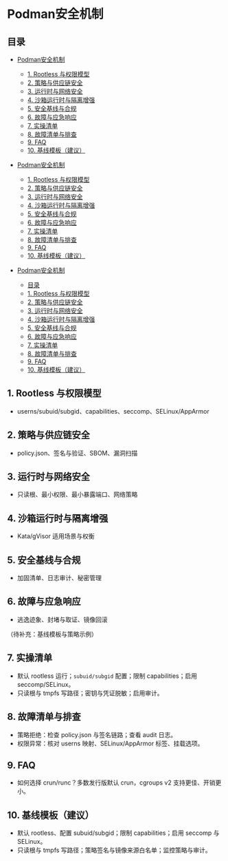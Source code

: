 # Podman安全机制

## 目录

- [Podman安全机制](#podman安全机制)
  - [1. Rootless 与权限模型](#1-rootless-与权限模型)
  - [2. 策略与供应链安全](#2-策略与供应链安全)
  - [3. 运行时与网络安全](#3-运行时与网络安全)
  - [4. 沙箱运行时与隔离增强](#4-沙箱运行时与隔离增强)
  - [5. 安全基线与合规](#5-安全基线与合规)
  - [6. 故障与应急响应](#6-故障与应急响应)
  - [7. 实操清单](#7-实操清单)
  - [8. 故障清单与排查](#8-故障清单与排查)
  - [9. FAQ](#9-faq)
  - [10. 基线模板（建议）](#10-基线模板建议)

- [Podman安全机制](#podman安全机制)
  - [1. Rootless 与权限模型](#1-rootless-与权限模型)
  - [2. 策略与供应链安全](#2-策略与供应链安全)
  - [3. 运行时与网络安全](#3-运行时与网络安全)
  - [4. 沙箱运行时与隔离增强](#4-沙箱运行时与隔离增强)
  - [5. 安全基线与合规](#5-安全基线与合规)
  - [6. 故障与应急响应](#6-故障与应急响应)
  - [7. 实操清单](#7-实操清单)
  - [8. 故障清单与排查](#8-故障清单与排查)
  - [9. FAQ](#9-faq)
  - [10. 基线模板（建议）](#10-基线模板建议)

- [Podman安全机制](#podman安全机制)
  - [目录](#目录)
  - [1. Rootless 与权限模型](#1-rootless-与权限模型)
  - [2. 策略与供应链安全](#2-策略与供应链安全)
  - [3. 运行时与网络安全](#3-运行时与网络安全)
  - [4. 沙箱运行时与隔离增强](#4-沙箱运行时与隔离增强)
  - [5. 安全基线与合规](#5-安全基线与合规)
  - [6. 故障与应急响应](#6-故障与应急响应)
  - [7. 实操清单](#7-实操清单)
  - [8. 故障清单与排查](#8-故障清单与排查)
  - [9. FAQ](#9-faq)
  - [10. 基线模板（建议）](#10-基线模板建议)

## 1. Rootless 与权限模型

- userns/subuid/subgid、capabilities、seccomp、SELinux/AppArmor

## 2. 策略与供应链安全

- policy.json、签名与验证、SBOM、漏洞扫描

## 3. 运行时与网络安全

- 只读根、最小权限、最小暴露端口、网络策略

## 4. 沙箱运行时与隔离增强

- Kata/gVisor 适用场景与权衡

## 5. 安全基线与合规

- 加固清单、日志审计、秘密管理

## 6. 故障与应急响应

- 逃逸迹象、封堵与取证、镜像回滚

（待补充：基线模板与策略示例）

## 7. 实操清单

- 默认 rootless 运行；`subuid/subgid` 配置；限制 capabilities；启用 seccomp/SELinux。
- 只读根与 tmpfs 写路径；密钥与凭证脱敏；启用审计。

## 8. 故障清单与排查

- 策略拒绝：检查 policy.json 与签名链路；查看 audit 日志。
- 权限异常：核对 userns 映射、SELinux/AppArmor 标签、挂载选项。

## 9. FAQ

- 如何选择 crun/runc？多数发行版默认 crun，cgroups v2 支持更佳、开销更小。

## 10. 基线模板（建议）

- 默认 rootless、配置 subuid/subgid；限制 capabilities；启用 seccomp 与 SELinux。
- 只读根与 tmpfs 写路径；策略签名与镜像来源白名单；监控策略与审计。
